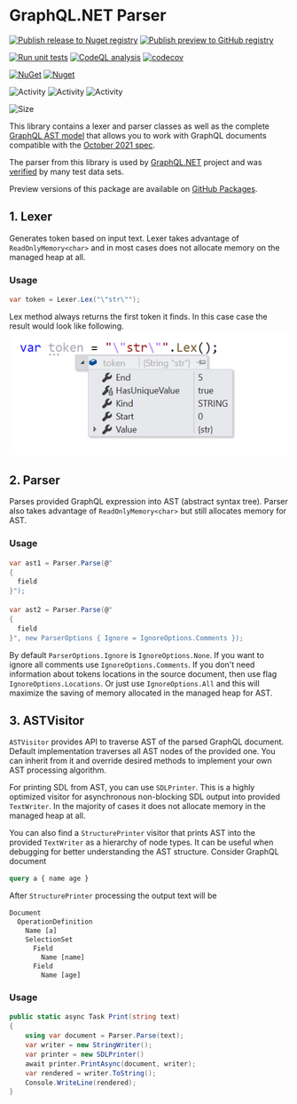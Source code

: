 # GraphQL.NET Parser

[![Publish release to Nuget registry](https://github.com/graphql-dotnet/parser/actions/workflows/publish-release.yml/badge.svg)](https://github.com/graphql-dotnet/parser/actions/workflows/publish-release.yml)
[![Publish preview to GitHub registry](https://github.com/graphql-dotnet/parser/actions/workflows/publish-preview.yml/badge.svg)](https://github.com/graphql-dotnet/parser/actions/workflows/publish-preview.yml)

[![Run unit tests](https://github.com/graphql-dotnet/parser/actions/workflows/test.yml/badge.svg)](https://github.com/graphql-dotnet/parser/actions/workflows/test.yml)
[![CodeQL analysis](https://github.com/graphql-dotnet/parser/actions/workflows/codeql-analysis.yml/badge.svg)](https://github.com/graphql-dotnet/parser/actions/workflows/codeql-analysis.yml)
[![codecov](https://codecov.io/gh/graphql-dotnet/parser/branch/master/graph/badge.svg?token=GEjwg1by60)](https://codecov.io/gh/graphql-dotnet/parser)

[![NuGet](https://img.shields.io/nuget/v/GraphQL-Parser.svg)](https://www.nuget.org/packages/GraphQL-Parser)
[![Nuget](https://img.shields.io/nuget/dt/GraphQL-Parser)](https://www.nuget.org/packages/GraphQL-Parser)

![Activity](https://img.shields.io/github/commit-activity/w/graphql-dotnet/parser)
![Activity](https://img.shields.io/github/commit-activity/m/graphql-dotnet/parser)
![Activity](https://img.shields.io/github/commit-activity/y/graphql-dotnet/parser)

![Size](https://img.shields.io/github/repo-size/graphql-dotnet/parser)

This library contains a lexer and parser classes as well as the complete [GraphQL AST model](http://spec.graphql.org/October2021/#sec-Appendix-Grammar-Summary)
that allows you to work with GraphQL documents compatible with the [October 2021 spec](https://spec.graphql.org/October2021/).

The parser from this library is used by [GraphQL.NET](https://github.com/graphql-dotnet/graphql-dotnet) project
and was [verified](https://codecov.io/gh/graphql-dotnet/parser) by many test data sets.

Preview versions of this package are available on [GitHub Packages](https://github.com/orgs/graphql-dotnet/packages?repo_name=parser).

## 1. Lexer

Generates token based on input text. Lexer takes advantage of `ReadOnlyMemory<char>` and in most cases
does not allocate memory on the managed heap at all.

### Usage

```csharp
var token = Lexer.Lex("\"str\"");
```

Lex method always returns the first token it finds. In this case case the result would look like following.
![lexer example](assets/lexer-example.png)

## 2. Parser

Parses provided GraphQL expression into AST (abstract syntax tree). Parser also takes advantage of
`ReadOnlyMemory<char>` but still allocates memory for AST.

### Usage

```csharp
var ast1 = Parser.Parse(@"
{
  field
}");

var ast2 = Parser.Parse(@"
{
  field
}", new ParserOptions { Ignore = IgnoreOptions.Comments });
```

By default `ParserOptions.Ignore` is `IgnoreOptions.None`. If you want
to ignore all comments use `IgnoreOptions.Comments`. If you don't need
information about tokens locations in the source document, then use flag
`IgnoreOptions.Locations`. Or just use `IgnoreOptions.All` and this
will maximize the saving of memory allocated in the managed heap for AST.

## 3. ASTVisitor

`ASTVisitor` provides API to traverse AST of the parsed GraphQL document.
Default implementation traverses all AST nodes of the provided one. You can
inherit from it and override desired methods to implement your own AST
processing algorithm.

For printing SDL from AST, you can use `SDLPrinter`. This is a highly
optimized visitor for asynchronous non-blocking SDL output into provided
`TextWriter`. In the majority of cases it does not allocate memory in
the managed heap at all.

You can also find a `StructurePrinter` visitor that prints AST into the
provided `TextWriter` as a hierarchy of node types. It can be useful
when debugging for better understanding the AST structure.
Consider GraphQL document

```graphql
query a { name age }
```

After `StructurePrinter` processing the output text will be

```
Document
  OperationDefinition
    Name [a]
    SelectionSet
      Field
        Name [name]
      Field
        Name [age]
```

### Usage

```csharp
public static async Task Print(string text)
{
    using var document = Parser.Parse(text);
    var writer = new StringWriter(); 
    var printer = new SDLPrinter()
    await printer.PrintAsync(document, writer);
    var rendered = writer.ToString();
    Console.WriteLine(rendered);
}
```
